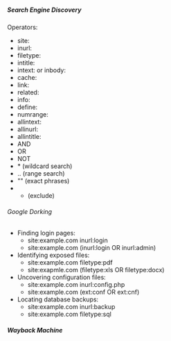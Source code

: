 ##### Search Engine Discovery

Operators:
- site:
- inurl:
- filetype:
- intitle:
- intext: or inbody:
- cache:
- link:
- related:
- info:
- define:
- numrange:
- allintext:
- allinurl:
- allintitle:
- AND
- OR
- NOT
- \* (wildcard search)
- .. (range search)
- "" (exact phrases)
- - (exclude)

###### Google Dorking
- Finding login pages:
	- site:example.com inurl:login
	- site:example.com (inurl:login OR inurl:admin)
- Identifying exposed files:
	- site:example.com filetype:pdf
	- site:exapmle.com (filetype:xls OR filetype:docx)
- Uncovering configuration files:
	- site:example.com inurl:config.php
	- site:example.com (ext:conf OR ext:cnf)
- Locating database backups:
	- site:example.com inurl:backup
	- site:example.com filetype:sql

##### Wayback Machine